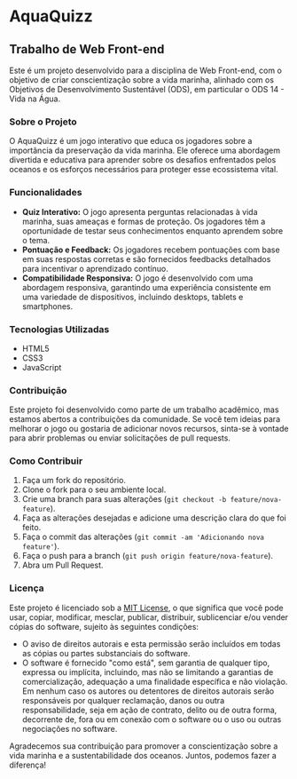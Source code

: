 # AquaQuizz
## Trabalho de Web Front-end

Este é um projeto desenvolvido para a disciplina de Web Front-end, com o objetivo de criar conscientização sobre a vida marinha, alinhado com os Objetivos de Desenvolvimento Sustentável (ODS), em particular o ODS 14 - Vida na Água.

### Sobre o Projeto

O AquaQuizz é um jogo interativo que educa os jogadores sobre a importância da preservação da vida marinha. Ele oferece uma abordagem divertida e educativa para aprender sobre os desafios enfrentados pelos oceanos e os esforços necessários para proteger esse ecossistema vital.

### Funcionalidades

- **Quiz Interativo:** O jogo apresenta perguntas relacionadas à vida marinha, suas ameaças e formas de proteção. Os jogadores têm a oportunidade de testar seus conhecimentos enquanto aprendem sobre o tema.
- **Pontuação e Feedback:** Os jogadores recebem pontuações com base em suas respostas corretas e são fornecidos feedbacks detalhados para incentivar o aprendizado contínuo.
- **Compatibilidade Responsiva:** O jogo é desenvolvido com uma abordagem responsiva, garantindo uma experiência consistente em uma variedade de dispositivos, incluindo desktops, tablets e smartphones.

### Tecnologias Utilizadas

- HTML5
- CSS3
- JavaScript

### Contribuição

Este projeto foi desenvolvido como parte de um trabalho acadêmico, mas estamos abertos a contribuições da comunidade. Se você tem ideias para melhorar o jogo ou gostaria de adicionar novos recursos, sinta-se à vontade para abrir problemas ou enviar solicitações de pull requests.

### Como Contribuir

1. Faça um fork do repositório.
2. Clone o fork para o seu ambiente local.
3. Crie uma branch para suas alterações (`git checkout -b feature/nova-feature`).
4. Faça as alterações desejadas e adicione uma descrição clara do que foi feito.
5. Faça o commit das alterações (`git commit -am 'Adicionando nova feature'`).
6. Faça o push para a branch (`git push origin feature/nova-feature`).
7. Abra um Pull Request.

### Licença

Este projeto é licenciado sob a [MIT License](LICENSE), o que significa que você pode usar, copiar, modificar, mesclar, publicar, distribuir, sublicenciar e/ou vender cópias do software, sujeito às seguintes condições:

- O aviso de direitos autorais e esta permissão serão incluídos em todas as cópias ou partes substanciais do software.
- O software é fornecido "como está", sem garantia de qualquer tipo, expressa ou implícita, incluindo, mas não se limitando a garantias de comercialização, adequação a uma finalidade específica e não violação. Em nenhum caso os autores ou detentores de direitos autorais serão responsáveis por qualquer reclamação, danos ou outra responsabilidade, seja em ação de contrato, delito ou de outra forma, decorrente de, fora ou em conexão com o software ou o uso ou outras negociações no software.

Agradecemos sua contribuição para promover a conscientização sobre a vida marinha e a sustentabilidade dos oceanos. Juntos, podemos fazer a diferença!
